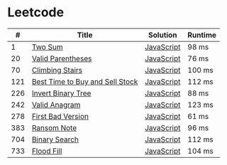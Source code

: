 # Leetcode

| # | Title | Solution | Runtime |
|---| ----- | -------- | ------- |
|1|[ Two Sum](https://leetcode.com/problems/two-sum/)|[JavaScript](./solutions/1.%20Two%20Sum.js)|98 ms|
|20|[ Valid Parentheses](https://leetcode.com/problems/valid-parentheses/)|[JavaScript](./solutions/20.%20Valid%20Parentheses.js)|76 ms|
|70|[ Climbing Stairs](https://leetcode.com/problems/climbing-stairs/)|[JavaScript](./solutions/70.%20Climbing%20Stairs.js)|100 ms|
|121|[ Best Time to Buy and Sell Stock](https://leetcode.com/problems/best-time-to-buy-and-sell-stock/)|[JavaScript](./solutions/121.%20Best%20Time%20to%20Buy%20and%20Sell%20Stock.js)|112 ms|
|226|[ Invert Binary Tree](https://leetcode.com/problems/invert-binary-tree/)|[JavaScript](./solutions/226.%20Invert%20Binary%20Tree.js)|88 ms|
|242|[ Valid Anagram](https://leetcode.com/problems/valid-anagram/)|[JavaScript](./solutions/242.%20Valid%20Anagram.js)|123 ms|
|278|[ First Bad Version](https://leetcode.com/problems/first-bad-version/)|[JavaScript](./solutions/278.%20First%20Bad%20Version.js)|61 ms|
|383|[ Ransom Note](https://leetcode.com/problems/ransom-note/)|[JavaScript](./solutions/383.%20Ransom%20Note.js)|96 ms|
|704|[ Binary Search](https://leetcode.com/problems/binary-search/)|[JavaScript](./solutions/704.%20Binary%20Search.js)|112 ms|
|733|[ Flood Fill](https://leetcode.com/problems/flood-fill/)|[JavaScript](./solutions/733.%20Flood%20Fill.js)|104 ms|
